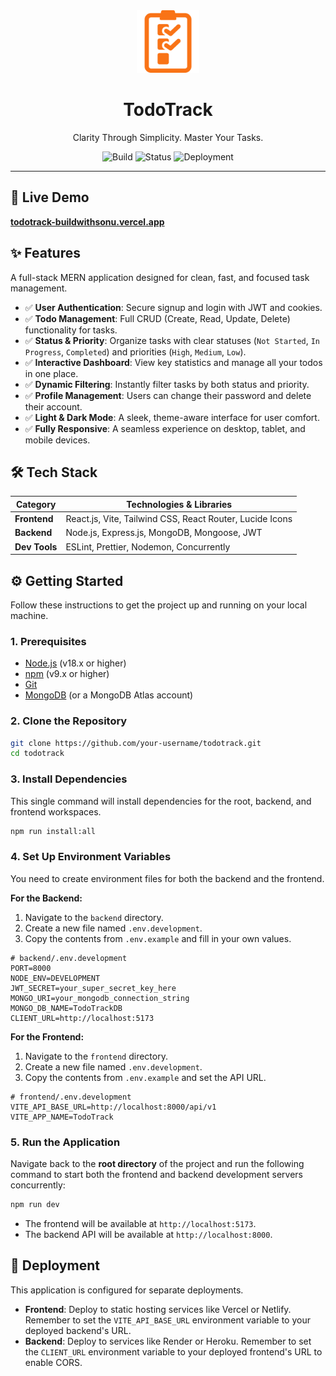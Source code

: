 <div align="center">
  <img src="frontend/public/logo.svg" alt="TodoTrack Logo" width="100" />
  <h1>TodoTrack</h1>
  <p>Clarity Through Simplicity. Master Your Tasks.</p>

  <p>
    <img alt="Build" src="https://img.shields.io/badge/Build-Passing-f97316">
    <img alt="Status" src="https://img.shields.io/badge/Status-Active-f97316">
    <img alt="Deployment" src="https://img.shields.io/badge/Deployment-Ready-f97316">
  </p>
</div>

---

## 🚀 Live Demo

**[todotrack-buildwithsonu.vercel.app](https://todotrack-buildwithsonu.vercel.app/)**

## ✨ Features

A full-stack MERN application designed for clean, fast, and focused task management.

- ✅ **User Authentication**: Secure signup and login with JWT and cookies.
- ✅ **Todo Management**: Full CRUD (Create, Read, Update, Delete) functionality for tasks.
- ✅ **Status & Priority**: Organize tasks with clear statuses (`Not Started`, `In Progress`, `Completed`) and priorities (`High`, `Medium`, `Low`).
- ✅ **Interactive Dashboard**: View key statistics and manage all your todos in one place.
- ✅ **Dynamic Filtering**: Instantly filter tasks by both status and priority.
- ✅ **Profile Management**: Users can change their password and delete their account.
- ✅ **Light & Dark Mode**: A sleek, theme-aware interface for user comfort.
- ✅ **Fully Responsive**: A seamless experience on desktop, tablet, and mobile devices.

## 🛠️ Tech Stack

| Category      | Technologies & Libraries                                 |
| ------------- | -------------------------------------------------------- |
| **Frontend**  | React.js, Vite, Tailwind CSS, React Router, Lucide Icons |
| **Backend**   | Node.js, Express.js, MongoDB, Mongoose, JWT              |
| **Dev Tools** | ESLint, Prettier, Nodemon, Concurrently                  |

## ⚙️ Getting Started

Follow these instructions to get the project up and running on your local machine.

### 1. Prerequisites

- [Node.js](https://nodejs.org/) (v18.x or higher)
- [npm](https://www.npmjs.com/) (v9.x or higher)
- [Git](https://git-scm.com/)
- [MongoDB](https://www.mongodb.com/try/download/community) (or a MongoDB Atlas account)

### 2. Clone the Repository

```sh
git clone https://github.com/your-username/todotrack.git
cd todotrack
```

### 3. Install Dependencies

This single command will install dependencies for the root, backend, and frontend workspaces.

```sh
npm run install:all
```

### 4. Set Up Environment Variables

You need to create environment files for both the backend and the frontend.

**For the Backend:**

1.  Navigate to the `backend` directory.
2.  Create a new file named `.env.development`.
3.  Copy the contents from `.env.example` and fill in your own values.

```env
# backend/.env.development
PORT=8000
NODE_ENV=DEVELOPMENT
JWT_SECRET=your_super_secret_key_here
MONGO_URI=your_mongodb_connection_string
MONGO_DB_NAME=TodoTrackDB
CLIENT_URL=http://localhost:5173
```

**For the Frontend:**

1.  Navigate to the `frontend` directory.
2.  Create a new file named `.env.development`.
3.  Copy the contents from `.env.example` and set the API URL.

```env
# frontend/.env.development
VITE_API_BASE_URL=http://localhost:8000/api/v1
VITE_APP_NAME=TodoTrack
```

### 5. Run the Application

Navigate back to the **root directory** of the project and run the following command to start both the frontend and backend development servers concurrently:

```sh
npm run dev
```

- The frontend will be available at `http://localhost:5173`.
- The backend API will be available at `http://localhost:8000`.

## 🚀 Deployment

This application is configured for separate deployments.

- **Frontend**: Deploy to static hosting services like Vercel or Netlify. Remember to set the `VITE_API_BASE_URL` environment variable to your deployed backend's URL.
- **Backend**: Deploy to services like Render or Heroku. Remember to set the `CLIENT_URL` environment variable to your deployed frontend's URL to enable CORS.
